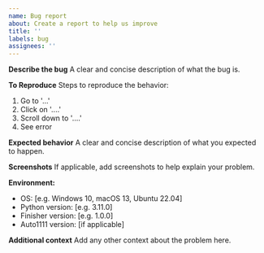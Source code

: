 ```yaml
---
name: Bug report
about: Create a report to help us improve
title: ''
labels: bug
assignees: ''
---
```


**Describe the bug**
A clear and concise description of what the bug is.

**To Reproduce**
Steps to reproduce the behavior:
1. Go to '...'
2. Click on '....'
3. Scroll down to '....'
4. See error

**Expected behavior**
A clear and concise description of what you expected to happen.

**Screenshots**
If applicable, add screenshots to help explain your problem.

**Environment:**
 - OS: [e.g. Windows 10, macOS 13, Ubuntu 22.04]
 - Python version: [e.g. 3.11.0]
 - Finisher version: [e.g. 1.0.0]
 - Auto1111 version: [if applicable]

**Additional context**
Add any other context about the problem here.
